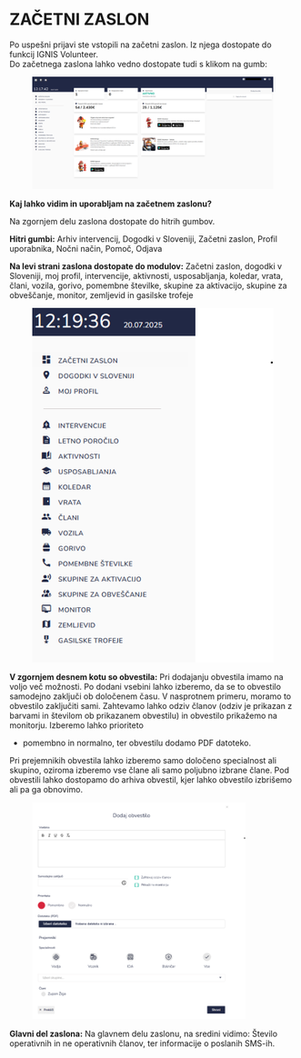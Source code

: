 # ZAČETNI ZASLON

Po uspešni prijavi ste vstopili na začetni zaslon. Iz njega dostopate do funkcij IGNIS Volunteer.
\
Do začetnega zaslona lahko vedno dostopate tudi s klikom na gumb: <img src="https://navodila.ignis112.si/Q5E1QGkSmgFL9ayRGZhZ/~gitbook/image?url=https%3A%2F%2F1144351825-files.gitbook.io%2F%7E%2Ffiles%2Fv0%2Fb%2Fgitbook-legacy-files%2Fo%2Fassets%252F-MX2pnuWceN2b3jR2bIP%252F-MeUiyNm-pS5LhsHuEIh%252F-MeUjmTzkR5ryi8Ykp2f%252Fimage.png%3Falt%3Dmedia%26token%3Dfdac2866-c29e-48ed-bee7-b8423595dabf&#x26;width=768&#x26;dpr=4&#x26;quality=100&#x26;sign=59039f48&#x26;sv=2" alt="" data-size="line">

<figure><img src=".gitbook/assets/image (232).png" alt=""><figcaption></figcaption></figure>

**Kaj lahko vidim in uporabljam na začetnem zaslonu?**&#x20;

Na zgornjem delu zaslona dostopate do hitrih gumbov.&#x20;

**Hitri gumbi:** Arhiv intervencij, Dogodki v Sloveniji, Začetni zaslon, Profil uporabnika, Nočni način, Pomoč, Odjava&#x20;

**Na levi strani zaslona dostopate do modulov:** Začetni zaslon, dogodki v Sloveniji, moj profil, intervencije, aktivnosti, usposabljanja, koledar, vrata, člani, vozila, gorivo, pomembne številke, skupine za aktivacijo, skupine za obveščanje, monitor, zemljevid in gasilske trofeje&#x20;

<figure><img src=".gitbook/assets/image (233).png" alt=""><figcaption></figcaption></figure>

**V zgornjem desnem kotu so obvestila:** Pri dodajanju obvestila imamo na voljo več možnosti. Po dodani vsebini lahko izberemo, da se to obvestilo samodejno zaključi ob določenem času. V nasprotnem primeru, moramo to obvestilo zaključiti sami. Zahtevamo lahko odziv članov (odziv je prikazan z barvami in številom ob prikazanem obvestilu) in obvestilo prikažemo na monitorju. Izberemo lahko prioriteto

* pomembno in normalno, ter obvestilu dodamo PDF datoteko.&#x20;

Pri prejemnikih obvestila lahko izberemo samo določeno specialnost ali skupino, oziroma izberemo vse člane ali samo poljubno izbrane člane. Pod obvestili lahko dostopamo do arhiva obvestil, kjer lahko obvestilo izbrišemo ali pa ga obnovimo.&#x20;

<figure><img src=".gitbook/assets/image (234).png" alt="" width="375"><figcaption></figcaption></figure>

**Glavni del zaslona:** Na glavnem delu zaslonu, na sredini vidimo: Število operativnih in ne operativnih članov, ter informacije o poslanih SMS-ih.
